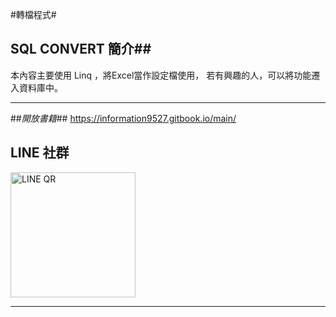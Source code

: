 #轉檔程式#

## SQL CONVERT 簡介##

本內容主要使用 Linq ，將Excel當作設定檔使用，
若有興趣的人，可以將功能遷入資料庫中。


---
##*開放書籍*##
https://information9527.gitbook.io/main/


## LINE 社群 ##
<img src="QrCode.jpeg" width=200 height=200 alt="LINE QR" />

---
